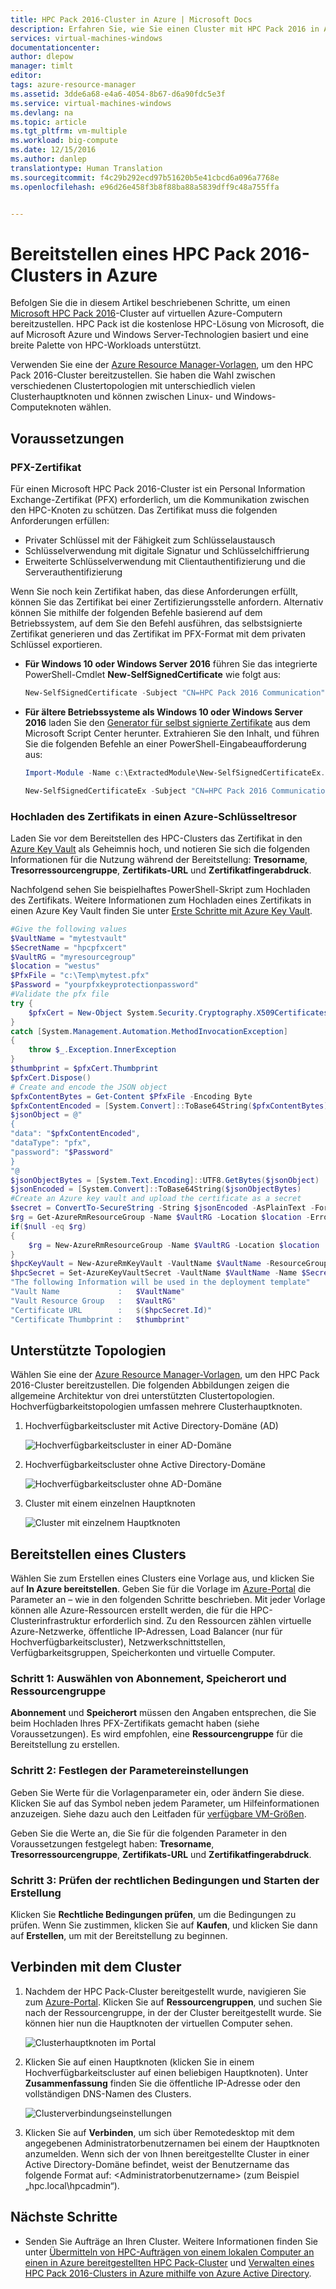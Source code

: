```yaml
---
title: HPC Pack 2016-Cluster in Azure | Microsoft Docs
description: Erfahren Sie, wie Sie einen Cluster mit HPC Pack 2016 in Azure bereitstellen.
services: virtual-machines-windows
documentationcenter: 
author: dlepow
manager: timlt
editor: 
tags: azure-resource-manager
ms.assetid: 3dde6a68-e4a6-4054-8b67-d6a90fdc5e3f
ms.service: virtual-machines-windows
ms.devlang: na
ms.topic: article
ms.tgt_pltfrm: vm-multiple
ms.workload: big-compute
ms.date: 12/15/2016
ms.author: danlep
translationtype: Human Translation
ms.sourcegitcommit: f4c29b292ecd97b51620b5e41cbcd6a096a7768e
ms.openlocfilehash: e96d26e458f3b8f88ba88a5839dff9c48a755ffa


---
```

# <a name="deploy-an-hpc-pack-2016-cluster-in-azure"></a>Bereitstellen eines HPC Pack 2016-Clusters in Azure

Befolgen Sie die in diesem Artikel beschriebenen Schritte, um einen [Microsoft HPC Pack 2016](https://technet.microsoft.com/library/cc514029)-Cluster auf virtuellen Azure-Computern bereitzustellen. HPC Pack ist die kostenlose HPC-Lösung von Microsoft, die auf Microsoft Azure und Windows Server-Technologien basiert und eine breite Palette von HPC-Workloads unterstützt.

Verwenden Sie eine der [Azure Resource Manager-Vorlagen](https://github.com/MsHpcPack/HPCPack2016), um den HPC Pack 2016-Cluster bereitzustellen. Sie haben die Wahl zwischen verschiedenen Clustertopologien mit unterschiedlich vielen Clusterhauptknoten und können zwischen Linux- und Windows-Computeknoten wählen.

## <a name="prerequisites"></a>Voraussetzungen

### <a name="pfx-certificate"></a>PFX-Zertifikat

Für einen Microsoft HPC Pack 2016-Cluster ist ein Personal Information Exchange-Zertifikat (PFX) erforderlich, um die Kommunikation zwischen den HPC-Knoten zu schützen. Das Zertifikat muss die folgenden Anforderungen erfüllen:

* Privater Schlüssel mit der Fähigkeit zum Schlüsselaustausch
* Schlüsselverwendung mit digitale Signatur und Schlüsselchiffrierung
* Erweiterte Schlüsselverwendung mit Clientauthentifizierung und die Serverauthentifizierung

Wenn Sie noch kein Zertifikat haben, das diese Anforderungen erfüllt, können Sie das Zertifikat bei einer Zertifizierungsstelle anfordern. Alternativ können Sie mithilfe der folgenden Befehle basierend auf dem Betriebssystem, auf dem Sie den Befehl ausführen, das selbstsignierte Zertifikat generieren und das Zertifikat im PFX-Format mit dem privaten Schlüssel exportieren.

* **Für Windows 10 oder Windows Server 2016** führen Sie das integrierte PowerShell-Cmdlet **New-SelfSignedCertificate** wie folgt aus:

  ```PowerShell
  New-SelfSignedCertificate -Subject "CN=HPC Pack 2016 Communication" -KeySpec KeyExchange -TextExtension @("2.5.29.37={text}1.3.6.1.5.5.7.3.1,1.3.6.1.5.5.7.3.2") -CertStoreLocation cert:\CurrentUser\My -KeyExportPolicy Exportable -NotAfter (Get-Date).AddYears(5)
  ```
* **Für ältere Betriebssysteme als Windows 10 oder Windows Server 2016** laden Sie den [Generator für selbst signierte Zertifikate](https://gallery.technet.microsoft.com/scriptcenter/Self-signed-certificate-5920a7c6/) aus dem Microsoft Script Center herunter. Extrahieren Sie den Inhalt, und führen Sie die folgenden Befehle an einer PowerShell-Eingabeaufforderung aus:

    ```PowerShell 
    Import-Module -Name c:\ExtractedModule\New-SelfSignedCertificateEx.ps1
  
    New-SelfSignedCertificateEx -Subject "CN=HPC Pack 2016 Communication" -KeySpec Exchange -KeyUsage "DigitalSignature,KeyEncipherment" -EnhancedKeyUsage "Server Authentication","Client Authentication" -StoreLocation CurrentUser -Exportable -NotAfter (Get-Date).AddYears(5)
    ```

### <a name="upload-certificate-to-an-azure-key-vault"></a>Hochladen des Zertifikats in einen Azure-Schlüsseltresor

Laden Sie vor dem Bereitstellen des HPC-Clusters das Zertifikat in den [Azure Key Vault](../key-vault/index.md) als Geheimnis hoch, und notieren Sie sich die folgenden Informationen für die Nutzung während der Bereitstellung: **Tresorname**, **Tresorressourcengruppe**, **Zertifikats-URL** und **Zertifikatfingerabdruck**.

Nachfolgend sehen Sie beispielhaftes PowerShell-Skript zum Hochladen des Zertifikats. Weitere Informationen zum Hochladen eines Zertifikats in einen Azure Key Vault finden Sie unter [Erste Schritte mit Azure Key Vault](../key-vault/key-vault-get-started.md).

```powershell
#Give the following values
$VaultName = "mytestvault"
$SecretName = "hpcpfxcert"
$VaultRG = "myresourcegroup"
$location = "westus"
$PfxFile = "c:\Temp\mytest.pfx"
$Password = "yourpfxkeyprotectionpassword"
#Validate the pfx file
try {
    $pfxCert = New-Object System.Security.Cryptography.X509Certificates.X509Certificate2 -ArgumentList $PfxFile, $Password
}
catch [System.Management.Automation.MethodInvocationException]
{
    throw $_.Exception.InnerException
}
$thumbprint = $pfxCert.Thumbprint
$pfxCert.Dispose()
# Create and encode the JSON object
$pfxContentBytes = Get-Content $PfxFile -Encoding Byte
$pfxContentEncoded = [System.Convert]::ToBase64String($pfxContentBytes)
$jsonObject = @"
{
"data": "$pfxContentEncoded",
"dataType": "pfx",
"password": "$Password"
}
"@
$jsonObjectBytes = [System.Text.Encoding]::UTF8.GetBytes($jsonObject)
$jsonEncoded = [System.Convert]::ToBase64String($jsonObjectBytes)
#Create an Azure key vault and upload the certificate as a secret
$secret = ConvertTo-SecureString -String $jsonEncoded -AsPlainText -Force
$rg = Get-AzureRmResourceGroup -Name $VaultRG -Location $location -ErrorAction SilentlyContinue
if($null -eq $rg)
{
    $rg = New-AzureRmResourceGroup -Name $VaultRG -Location $location
}
$hpcKeyVault = New-AzureRmKeyVault -VaultName $VaultName -ResourceGroupName $VaultRG -Location $location -EnabledForDeployment -EnabledForTemplateDeployment
$hpcSecret = Set-AzureKeyVaultSecret -VaultName $VaultName -Name $SecretName -SecretValue $secret
"The following Information will be used in the deployment template"
"Vault Name             :   $VaultName"
"Vault Resource Group   :   $VaultRG"
"Certificate URL        :   $($hpcSecret.Id)"
"Certificate Thumbprint :   $thumbprint"

```


## <a name="supported-topologies"></a>Unterstützte Topologien

Wählen Sie eine der [Azure Resource Manager-Vorlagen](https://github.com/MsHpcPack/HPCPack2016), um den HPC Pack 2016-Cluster bereitzustellen. Die folgenden Abbildungen zeigen die allgemeine Architektur von drei unterstützten Clustertopologien. Hochverfügbarkeitstopologien umfassen mehrere Clusterhauptknoten.

1. Hochverfügbarkeitscluster mit Active Directory-Domäne (AD)

    ![Hochverfügbarkeitscluster in einer AD-Domäne](./media/virtual-machines-windows-hpcpack-2016-cluster/haad.png)



2. Hochverfügbarkeitscluster ohne Active Directory-Domäne

    ![Hochverfügbarkeitscluster ohne AD-Domäne](./media/virtual-machines-windows-hpcpack-2016-cluster/hanoad.png)

3. Cluster mit einem einzelnen Hauptknoten

   ![Cluster mit einzelnem Hauptknoten](./media/virtual-machines-windows-hpcpack-2016-cluster/singlehn.png)


## <a name="deploy-a-cluster"></a>Bereitstellen eines Clusters

Wählen Sie zum Erstellen eines Clusters eine Vorlage aus, und klicken Sie auf **In Azure bereitstellen**. Geben Sie für die Vorlage im [Azure-Portal](https://portal.azure.com) die Parameter an – wie in den folgenden Schritte beschrieben. Mit jeder Vorlage können alle Azure-Ressourcen erstellt werden, die für die HPC-Clusterinfrastruktur erforderlich sind. Zu den Ressourcen zählen virtuelle Azure-Netzwerke, öffentliche IP-Adressen, Load Balancer (nur für Hochverfügbarkeitscluster), Netzwerkschnittstellen, Verfügbarkeitsgruppen, Speicherkonten und virtuelle Computer.

### <a name="step-1-select-the-subscription-location-and-resource-group"></a>Schritt 1: Auswählen von Abonnement, Speicherort und Ressourcengruppe

**Abonnement** und **Speicherort** müssen den Angaben entsprechen, die Sie beim Hochladen Ihres PFX-Zertifikats gemacht haben (siehe Voraussetzungen). Es wird empfohlen, eine **Ressourcengruppe** für die Bereitstellung zu erstellen.

### <a name="step-2-specify-the-parameter-settings"></a>Schritt 2: Festlegen der Parametereinstellungen

Geben Sie Werte für die Vorlagenparameter ein, oder ändern Sie diese. Klicken Sie auf das Symbol neben jedem Parameter, um Hilfeinformationen anzuzeigen. Siehe dazu auch den Leitfaden für [verfügbare VM-Größen](virtual-machines-windows-sizes.md).

Geben Sie die Werte an, die Sie für die folgenden Parameter in den Voraussetzungen festgelegt haben: **Tresorname**, **Tresorressourcengruppe**, **Zertifikats-URL** und **Zertifikatfingerabdruck**.

### <a name="step-3-review-legal-terms-and-create"></a>Schritt 3: Prüfen der rechtlichen Bedingungen und Starten der Erstellung
Klicken Sie **Rechtliche Bedingungen prüfen**, um die Bedingungen zu prüfen. Wenn Sie zustimmen, klicken Sie auf **Kaufen**, und klicken Sie dann auf **Erstellen**, um mit der Bereitstellung zu beginnen.

## <a name="connect-to-the-cluster"></a>Verbinden mit dem Cluster
1. Nachdem der HPC Pack-Cluster bereitgestellt wurde, navigieren Sie zum [Azure-Portal](https://portal.azure.com). Klicken Sie auf **Ressourcengruppen**, und suchen Sie nach der Ressourcengruppe, in der der Cluster bereitgestellt wurde. Sie können hier nun die Hauptknoten der virtuellen Computer sehen.

    ![Clusterhauptknoten im Portal](./media/virtual-machines-windows-hpcpack-2016-cluster/clusterhns.png)

2. Klicken Sie auf einen Hauptknoten (klicken Sie in einem Hochverfügbarkeitscluster auf einen beliebigen Hauptknoten). Unter **Zusammenfassung** finden Sie die öffentliche IP-Adresse oder den vollständigen DNS-Namen des Clusters.

    ![Clusterverbindungseinstellungen](./media/virtual-machines-windows-hpcpack-2016-cluster/clusterconnect.png)

3. Klicken Sie auf **Verbinden**, um sich über Remotedesktop mit dem angegebenen Administratorbenutzernamen bei einem der Hauptknoten anzumelden. Wenn sich der von Ihnen bereitgestellte Cluster in einer Active Directory-Domäne befindet, weist der Benutzername das folgende Format auf: <privateDomainName>\<Administratorbenutzername> (zum Beispiel „hpc.local\hpcadmin“).

## <a name="next-steps"></a>Nächste Schritte
* Senden Sie Aufträge an Ihren Cluster. Weitere Informationen finden Sie unter [Übermitteln von HPC-Aufträgen von einem lokalen Computer an einen in Azure bereitgestellten HPC Pack-Cluster](virtual-machines-windows-hpcpack-cluster-submit-jobs.md) und [Verwalten eines HPC Pack 2016-Clusters in Azure mithilfe von Azure Active Directory](virtual-machines-windows-hpcpack-cluster-active-directory.md).




<!--HONumber=Dec16_HO3-->


